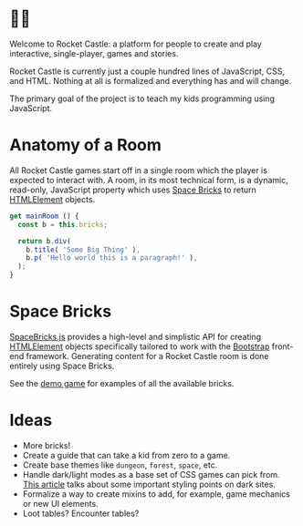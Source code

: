 # 🚀🏰

Welcome to Rocket Castle: a platform for people to create and play interactive, single-player, games and stories.

Rocket Castle is currently just a couple hundred lines of JavaScript, CSS, and HTML. Nothing at all is formalized and everything has and will change.

The primary goal of the project is to teach my kids programming using JavaScript.

# Anatomy of a Room

All Rocket Castle games start off in a single room which the player is expected to interact with.  A room, in its most technical form, is a dynamic, read-only, JavaScript property which uses [Space Bricks](#Space%20Bricks) to return [HTMLElement](https://developer.mozilla.org/en-US/docs/Web/API/HTMLElement) objects.

```js
get mainRoom () {
  const b = this.bricks;

  return b.div(
    b.title( 'Some Big Thing' ),
    b.p( 'Hello world this is a paragraph!' ),
  );
}
```

# Space Bricks

[SpaceBricks.js](https://github.com/bluefeet/RocketCastle/blob/master/SpaceBricks.js) provides a high-level and simplistic API for creating [HTMLElement](https://developer.mozilla.org/en-US/docs/Web/API/HTMLElement) objects specifically tailored to work with the [Bootstrap](https://getbootstrap.com/) front-end framework. Generating content for a Rocket Castle room is done entirely using Space Bricks.

See the [demo game](https://rocketcastle.com/demo/) for examples of all the available bricks.

# Ideas

- More bricks!
- Create a guide that can take a kid from zero to a game.
- Create base themes like `dungeon`, `forest`, `space`, etc.
- Handle dark/light modes as a base set of CSS games can pick from. [This article](https://css-tricks.com/dark-modes-with-css/) talks about some important styling points on dark sites.
- Formalize a way to create mixins to add, for example, game mechanics or new UI elements.
- Loot tables? Encounter tables?
